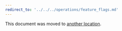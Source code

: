 ```yaml
---
redirect_to: '../../../operations/feature_flags.md'
---
```


This document was moved to [another location](../../../operations/feature_flags.md).

<!-- This redirect file can be deleted February 1, 2021, or later. -->
<!-- Before deletion, see: https://docs.gitlab.com/ee/development/documentation/#move-or-rename-a-page -->
